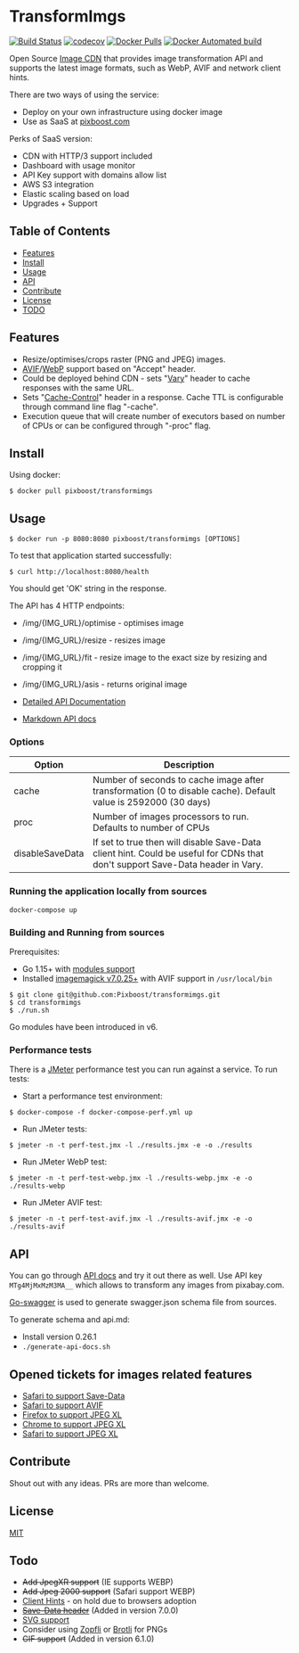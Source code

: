 # TransformImgs

[![Build Status](https://travis-ci.org/Pixboost/transformimgs.svg?branch=master)](https://travis-ci.org/Pixboost/transformimgs)
[![codecov](https://codecov.io/gh/Pixboost/transformimgs/branch/master/graph/badge.svg)](https://codecov.io/gh/Pixboost/transformimgs)
[![Docker Pulls](https://img.shields.io/docker/pulls/pixboost/transformimgs)](https://hub.docker.com/r/pixboost/transformimgs/)
[![Docker Automated build](https://img.shields.io/docker/automated/jrottenberg/ffmpeg.svg)](https://hub.docker.com/r/pixboost/transformimgs/)

Open Source [Image CDN](https://web.dev/image-cdns/) that provides image transformation API and supports 
the latest image formats, such as WebP, AVIF and network client hints. 

There are two ways of using the service:

* Deploy on your own infrastructure using docker image
* Use as SaaS at [pixboost.com](https://pixboost.com?source=github)

Perks of SaaS version:
* CDN with HTTP/3 support included
* Dashboard with usage monitor
* API Key support with domains allow list
* AWS S3 integration
* Elastic scaling based on load
* Upgrades + Support

## Table of Contents

- [Features](#features)
- [Install](#install)
- [Usage](#usage)
- [API](#api)
- [Contribute](#contribute)
- [License](#license)
- [TODO](#todo)

## Features

* Resize/optimises/crops raster (PNG and JPEG) images.
* [AVIF](https://en.wikipedia.org/wiki/AV1)/[WebP](https://developers.google.com/speed/webp/) support based on "Accept" header.
* Could be deployed behind CDN - sets "[Vary](www.w3.org/Protocols/rfc2616/rfc2616-sec14.html#sec14.44)" header to cache responses with the same URL.
* Sets "[Cache-Control](www.w3.org/Protocols/rfc2616/rfc2616-sec14.html#sec14.9)" header in a response. 
    Cache TTL is configurable through command line flag "-cache".
* Execution queue that will create number of executors based on number of CPUs or can be configured through "-proc" flag.

## Install

Using docker:

```
$ docker pull pixboost/transformimgs
```

## Usage

```
$ docker run -p 8080:8080 pixboost/transformimgs [OPTIONS]
```

To test that application started successfully:

`$ curl http://localhost:8080/health`

You should get 'OK' string in the response.

The API has 4 HTTP endpoints:

* /img/{IMG_URL}/optimise - optimises image
* /img/{IMG_URL}/resize - resizes image
* /img/{IMG_URL}/fit - resize image to the exact size by resizing and cropping it
* /img/{IMG_URL}/asis - returns original image

* [Detailed API Documentation](https://pixboost.com/docs/api/)
* [Markdown API docs](api.md)

### Options

| Option | Description |
|--------|-------------|
| cache  | Number of seconds to cache image after transformation (0 to disable cache). Default value is 2592000 (30 days) |
| proc   | Number of images processors to run. Defaults to number of CPUs |
| disableSaveData | If set to true then will disable Save-Data client hint. Could be useful for CDNs that don't support Save-Data header in Vary. |

### Running the application locally from sources

```
docker-compose up
```

### Building and Running from sources 

Prerequisites:

* Go 1.15+ with [modules support](https://golang.org/ref/mod)
* Installed [imagemagick v7.0.25+](http://imagemagick.org) with AVIF support in `/usr/local/bin`

```
$ git clone git@github.com:Pixboost/transformimgs.git
$ cd transformimgs
$ ./run.sh 
```

Go modules have been introduced in v6.

### Performance tests

There is a [JMeter](https://jmeter.apache.org) performance test you can run against a service. To run tests:

* Start a performance test environment:
```
$ docker-compose -f docker-compose-perf.yml up
```
* Run JMeter tests:
```
$ jmeter -n -t perf-test.jmx -l ./results.jmx -e -o ./results
```

* Run JMeter WebP test:
```
$ jmeter -n -t perf-test-webp.jmx -l ./results-webp.jmx -e -o ./results-webp
```

* Run JMeter AVIF test:
```
$ jmeter -n -t perf-test-avif.jmx -l ./results-avif.jmx -e -o ./results-avif
```

## API

You can go through [API docs](https://pixboost.com/docs/api/index.html) and try it out there as well. Use 
API key `MTg4MjMxMzM3MA__` which allows to transform any images from pixabay.com.

[Go-swagger](https://goswagger.io) is used to generate swagger.json schema file from sources. 

To generate schema and api.md:

* Install version 0.26.1
* `./generate-api-docs.sh`

## Opened tickets for images related features

* [Safari to support Save-Data](https://bugs.webkit.org/show_bug.cgi?id=199101)
* [Safari to support AVIF](https://bugs.webkit.org/show_bug.cgi?id=207750)
* [Firefox to support JPEG XL](https://bugzilla.mozilla.org/show_bug.cgi?id=1539075)
* [Chrome to support JPEG XL](https://bugs.chromium.org/p/chromium/issues/detail?id=1178058)
* [Safari to support JPEG XL](https://bugs.webkit.org/show_bug.cgi?id=208235)

## Contribute

Shout out with any ideas. PRs are more than welcome.

## License

[MIT](./LICENSE)

## Todo
* ~~Add JpegXR support~~ (IE supports WEBP)
* ~~Add Jpeg 2000 support~~ (Safari support WEBP)
* [Client Hints](https://github.com/Pixboost/transformimgs/issues/26) - on hold due to browsers adoption
* ~~[Save-Data header](https://github.com/Pixboost/transformimgs/issues/27)~~ (Added in version 7.0.0)
* [SVG support](https://github.com/Pixboost/transformimgs/issues/12)
* Consider using [Zopfli](https://github.com/google/zopfli) or [Brotli](https://en.wikipedia.org/wiki/Brotli) for PNGs
* ~~GIF support~~ (Added in version 6.1.0)
